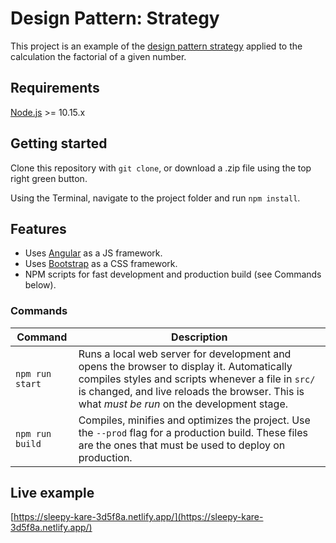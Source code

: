 # Design Pattern: Strategy

This project is an example of the [design pattern strategy](https://en.wikipedia.org/wiki/Strategy_pattern) applied to the calculation the factorial of a given number.


## Requirements

[Node.js](http://nodejs.org/) >= 10.15.x


## Getting started

Clone this repository with `git clone`, or download a .zip file using the top right green button.

Using the Terminal, navigate to the project folder and run `npm install`.


## Features

* Uses [Angular](https://angular.io/) as a JS framework.
* Uses [Bootstrap](https://getbootstrap.com/) as a CSS framework.
* NPM scripts for fast development and production build (see Commands below).


### Commands

| Command | Description |
|---------|-------------|
| `npm run start` | Runs a local web server for development and opens the browser to display it. Automatically compiles styles and scripts whenever a file in `src/` is changed, and live reloads the browser. This is what *must be run* on the development stage. |
| `npm run build` | Compiles, minifies and optimizes the project. Use the `--prod` flag for a production build. These files are the ones that must be used to deploy on production. |


## Live example

[https://sleepy-kare-3d5f8a.netlify.app/](https://sleepy-kare-3d5f8a.netlify.app/)